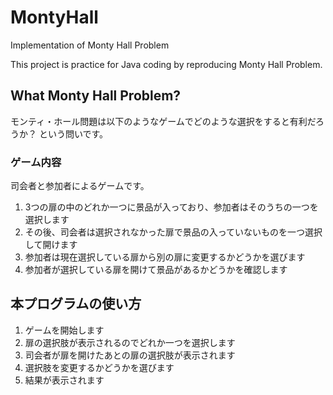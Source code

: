 # MontyHall
Implementation of Monty Hall Problem  

This project is practice for Java coding by reproducing Monty Hall Problem.

## What Monty Hall Problem?
モンティ・ホール問題は以下のようなゲームでどのような選択をすると有利だろうか？
という問いです。

### ゲーム内容
司会者と参加者によるゲームです。  
 1. 3つの扉の中のどれか一つに景品が入っており、参加者はそのうちの一つを選択します  
 2. その後、司会者は選択されなかった扉で景品の入っていないものを一つ選択して開けます  
 3. 参加者は現在選択している扉から別の扉に変更するかどうかを選びます  
 4. 参加者が選択している扉を開けて景品があるかどうかを確認します  

## 本プログラムの使い方

 1. ゲームを開始します
 2. 扉の選択肢が表示されるのでどれか一つを選択します
 3. 司会者が扉を開けたあとの扉の選択肢が表示されます
 4. 選択肢を変更するかどうかを選びます
 5. 結果が表示されます
 
 
 
